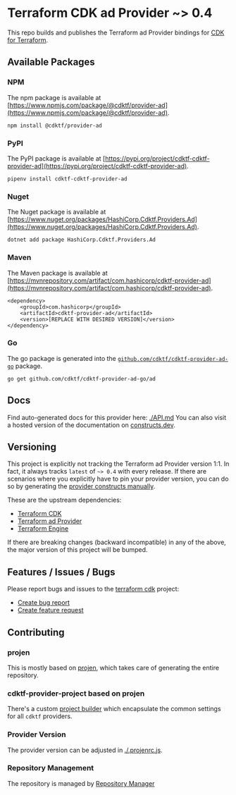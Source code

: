 
# Terraform CDK ad Provider ~> 0.4

This repo builds and publishes the Terraform ad Provider bindings for [CDK for Terraform](https://cdk.tf).

## Available Packages

### NPM

The npm package is available at [https://www.npmjs.com/package/@cdktf/provider-ad](https://www.npmjs.com/package/@cdktf/provider-ad).

`npm install @cdktf/provider-ad`

### PyPI

The PyPI package is available at [https://pypi.org/project/cdktf-cdktf-provider-ad](https://pypi.org/project/cdktf-cdktf-provider-ad).

`pipenv install cdktf-cdktf-provider-ad`

### Nuget

The Nuget package is available at [https://www.nuget.org/packages/HashiCorp.Cdktf.Providers.Ad](https://www.nuget.org/packages/HashiCorp.Cdktf.Providers.Ad).

`dotnet add package HashiCorp.Cdktf.Providers.Ad`

### Maven

The Maven package is available at [https://mvnrepository.com/artifact/com.hashicorp/cdktf-provider-ad](https://mvnrepository.com/artifact/com.hashicorp/cdktf-provider-ad).

```
<dependency>
    <groupId>com.hashicorp</groupId>
    <artifactId>cdktf-provider-ad</artifactId>
    <version>[REPLACE WITH DESIRED VERSION]</version>
</dependency>
```


### Go

The go package is generated into the [`github.com/cdktf/cdktf-provider-ad-go`](https://github.com/cdktf/cdktf-provider-ad-go) package.

`go get github.com/cdktf/cdktf-provider-ad-go/ad`

## Docs

Find auto-generated docs for this provider here: [./API.md](./API.md)
You can also visit a hosted version of the documentation on [constructs.dev](https://constructs.dev/packages/@cdktf/provider-ad).

## Versioning

This project is explicitly not tracking the Terraform ad Provider version 1:1. In fact, it always tracks `latest` of `~> 0.4` with every release. If there are scenarios where you explicitly have to pin your provider version, you can do so by generating the [provider constructs manually](https://cdk.tf/imports).

These are the upstream dependencies:

- [Terraform CDK](https://cdk.tf)
- [Terraform ad Provider](https://github.com/terraform-providers/terraform-provider-ad)
- [Terraform Engine](https://terraform.io)

If there are breaking changes (backward incompatible) in any of the above, the major version of this project will be bumped.

## Features / Issues / Bugs

Please report bugs and issues to the [terraform cdk](https://cdk.tf) project:

- [Create bug report](https://cdk.tf/bug)
- [Create feature request](https://cdk.tf/feature)

## Contributing

### projen

This is mostly based on [projen](https://github.com/eladb/projen), which takes care of generating the entire repository.

### cdktf-provider-project based on projen

There's a custom [project builder](https://github.com/hashicorp/cdktf-provider-project) which encapsulate the common settings for all `cdktf` providers.

### Provider Version

The provider version can be adjusted in [./.projenrc.js](./.projenrc.js).

### Repository Management

The repository is managed by [Repository Manager](https://github.com/hashicorp/cdktf-repository-manager/)
